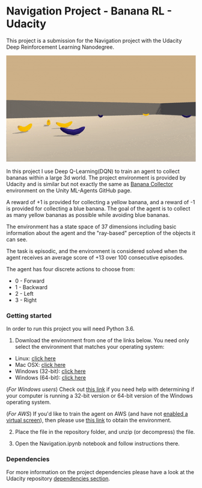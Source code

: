 # Navigation Project - Banana RL - Udacity

This project is a submission for the Navigation project with the Udacity Deep Reinforcement Learning Nanodegree.

![bananas](bananas.gif)

In this project I use Deep Q-Learning(DQN) to train an agent to collect bananas within a large 3d world. The project environment is provided by Udacity and is similar but not exactly the same as [Banana Collector](https://github.com/Unity-Technologies/ml-agents/blob/master/docs/Learning-Environment-Examples.md#banana-collector) environment on the Unity ML-Agents GitHub page. 

A reward of +1 is provided for collecting a yellow banana, and a reward of -1 is provided for collecting a blue banana. The goal of the agent is to collect as many yellow bananas as possible while avoiding blue bananas.

The environment has a state space of 37 dimensions including basic information about the agent and the "ray-based" perception of the objects it can see.

The task is episodic, and the environment is considered solved when the agent receives an average score of +13 over 100 consecutive episodes. 


The agent has four discrete actions to choose from:
* 0 - Forward
* 1 - Backward
* 2 - Left
* 3 - Right

### Getting started

In order to run this project you will need Python 3.6. 

1. Download the environment from one of the links below.  You need only select the environment that matches your operating system:
- Linux: [click here](https://s3-us-west-1.amazonaws.com/udacity-drlnd/P1/Banana/Banana_Linux.zip)
- Mac OSX: [click here](https://s3-us-west-1.amazonaws.com/udacity-drlnd/P1/Banana/Banana.app.zip)
- Windows (32-bit): [click here](https://s3-us-west-1.amazonaws.com/udacity-drlnd/P1/Banana/Banana_Windows_x86.zip)
- Windows (64-bit): [click here](https://s3-us-west-1.amazonaws.com/udacity-drlnd/P1/Banana/Banana_Windows_x86_64.zip)
    
(_For Windows users_) Check out [this link](https://support.microsoft.com/en-us/help/827218/how-to-determine-whether-a-computer-is-running-a-32-bit-version-or-64) if you need help with determining if your computer is running a 32-bit version or 64-bit version of the Windows operating system.

(_For AWS_) If you'd like to train the agent on AWS (and have not [enabled a virtual screen](https://github.com/Unity-Technologies/ml-agents/blob/master/docs/Training-on-Amazon-Web-Service.md)), then please use [this link](https://s3-us-west-1.amazonaws.com/udacity-drlnd/P1/Banana/Banana_Linux_NoVis.zip) to obtain the environment.

2. Place the file in the repository folder, and unzip (or decompress) the file.

3. Open the Navigation.ipynb notebook and follow instructions there.

### Dependencies

For more information on the project dependencies please have a look at the Udacity repository [dependencies section](https://github.com/udacity/deep-reinforcement-learning#dependencies).
